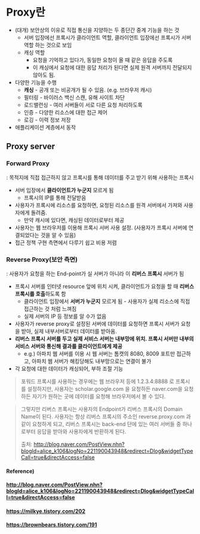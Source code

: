 # Proxy란

* (대개) 보안상의 이유로 직접 통신을 지양하는 두 종단간 중계 기능을 하는 것
  * 서버 입장에선 프록시가 클라이언트 역할, 클라이언트 입장에선 프록시가 서버 역할 하는 것으로 보임
  * 캐싱 역할
    * 요청을 기억하고 있다가, 동일한 요청이 올 때 같은 응답을 주도록
    * 이 캐싱에서 요청에 대한 응답 처리가 된다면 실제 원격 서버까지 전달되지 않아도 됨.
* 다양한 기능을 수행
  * **캐싱** - 공개 또는 비공개가 될 수 있음. (e.g. 브라우저 캐시)
  * 필터링 - 바이러스 백신 스캔, 유해 사이트 차단
  * 로드밸런싱 - 여러 서버들이 서로 다른 요청 처리하도록
  * 인증 - 다양한 리소스에 대한 접근 제어
  * 로깅 - 이력 정보 저장
* 애플리케이션 계층에서 동작



## Proxy server



### Forward Proxy

: 목적지에 직접 접근하지 않고 프록시를 통해 데이터를 주고 받기 위해 사용하는 프록시

* 서버 입장에서 **클라이언트가 누군지** 모르게 됨
  * 프록시의 IP를 통해 전달받음
* 사용자가 프록시에 리소스를 요청하면, 요청된 리소스를 원격 서버에서 가져와 사용자에게 돌려줌.
  * 만약 캐시에 있다면, 캐싱된 데이터로부터 제공
* 사용자는 웹 브라우저를 이용해 프록시 서버 사용 설정. (사용자가 프록시 서버에 연결되었다는 것을 알 수 있음)
* 접근 정책 구현 측면에서 다루기 쉽고 비용 저렴



### Reverse Proxy(보안 측면)

: 사용자가 요청을 하는 End-point가 실 서버가 아니라 이 **리버스 프록시** 서버가 됨

* 프록시 서버를 인터넷 resource 앞에 위치 시켜, 클라이언트가 요청을 할 때 **리버스 프록시를 호출**하도록 함
  * 클라이언트 입장에서 **서버가 누군지** 모르게 됨 - 사용자가 실제 리소스에 직접 접근하는 것 처럼 느껴짐
  * 실제 서버의 IP 등 정보를 알 수가 없음
* 사용자가 reverse proxy로 설정된 서버에 데이터를 요청하면 프록시 서버가 요청을 받아, 실제 내부서버로부터 데이터를 받아옴.
* **리버스 프록시 서버를 두고 실제 서비스 서버는 내부망에 위치. 프록시 서버만 내부의 서비스 서버와 통신해 결과를 클라이언트에게 제공**
  * e.g.) 아파치 웹 서버를 이용 시 웹 서버는 톰캣의 8080, 8009 포트만 접근하고, 아파치 웹 서버가 해킹당해도 내부망으로는 연결이 불가
* 각 요청에 대한 데이터가 캐싱되어, 부하 조절 기능 



> 포워드 프록시를 사용하는 경우에는 웹 브라우저 등에 1.2.3.4:8888 로 프록시를 설정하지만, 사용자는 scholar.google.com 을 요청하든 naver.com을 요청하든 자기가 원하는 곳에 데이터를 요청해 브라우저에서 볼 수 있다.

> 그렇지만 리버스 프록시는 사용자의 Endpoint가 리버스 프록시의 Domain Name이 된다. 사용자는 항상 리버스 프록시의 주소인 reverse.proxy.com 과 같이 요청하게 되고, 리버스 프록시는 back-end 단에 있는 여러 서버들 중 하나로부터 응답을 받아와 사용자에게 반환하게 된다. 
>
> 출처: http://blog.naver.com/PostView.nhn?blogId=alice_k106&logNo=221190043948&redirect=Dlog&widgetTypeCall=true&directAccess=false



#### Reference) 

#### http://blog.naver.com/PostView.nhn?blogId=alice_k106&logNo=221190043948&redirect=Dlog&widgetTypeCall=true&directAccess=false

#### https://milkye.tistory.com/202

#### https://brownbears.tistory.com/191

